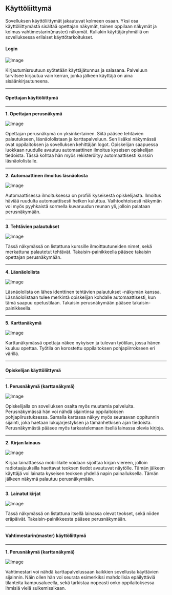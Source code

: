 ## Käyttöliittymä

Sovelluksen käyttöliittymät jakautuvat kolmeen osaan. Yksi osa käyttöliittymästä sisältää opettajan näkymät, toinen oppilaan näkymät ja kolmas vahtimestarin(master) näkymät. Kullakin käyttäjäryhmällä on sovelluksessa erilaiset käyttötarkoitukset.

#### Login

![Image](https://github.com/Jakewell/Cyberdyne_Systems/blob/master/Login.jpg)

Kirjautumisruutuun syötetään käyttäjätunnus ja salasana. Palveluun tarvitsee kirjautua vain kerran, jonka jälkeen käyttäjä on aina sisäänkirjautuneena.

----------

#### Opettajan käyttöliittymä

----------

**1. Opettajan perusnäkymä**

![Image](https://github.com/Jakewell/Cyberdyne_Systems/blob/master/Opettaja_perus.jpg)

Opettajan perusnäkymä on yksinkertainen. Siitä pääsee tehtävien palautukseen, läsnäololistaan ja karttapalveluun. Sen lisäksi näkymässä ovat oppilaitoksen ja sovelluksen kehittäjän logot. Opiskelijan saapuessa luokkaan ruudulle avautuu automaattinen ilmoitus kyseisen opiskelijan tiedoista. Tässä kohtaa hän myös rekisteröityy automaattisesti kurssin läsnäololistalle.

----------

**2. Automaattinen ilmoitus läsnäolosta**

![Image](https://github.com/Jakewell/Cyberdyne_Systems/blob/master/Opettaja_saapuminen.jpg)

Automaattisessa ilmoituksessa on profiili kyseisestä opiskelijasta. Ilmoitus häviää ruudulta automaattisesti hetken kuluttua. Vaihtoehtoisesti näkymän voi myös pyyhkaistä sormella kuvaruudun reunan yli, jolloin palataan perusnäkymään.

----------

**3. Tehtävien palautukset**

![Image](https://github.com/Jakewell/Cyberdyne_Systems/blob/master/Opettaja_tehtpalautus.jpg)

Tässä näkymässä on listattuna kurssille ilmoittautuneiden nimet, sekä merkattuna palautetut tehtävät. Takaisin-painikkeella pääsee takaisin opettajan perusnäkymään.

----------

**4. Läsnäololista**

![Image](https://github.com/Jakewell/Cyberdyne_Systems/blob/master/Opettaja_lasnaolo.jpg)

Läsnäololista on lähes identtinen tehtävien palautukset -näkymän kanssa. Läsnäololistaan tulee merkintä opiskelijan kohdalle automaattisesti, kun tämä saapuu opetustilaan. Takaisin perusnäkymään pääsee takaisin-painikkeella.

----------

**5. Karttanäkymä**

![Image](https://github.com/Jakewell/Cyberdyne_Systems/blob/master/Opettaja_kartta.jpg)

Karttanäkymässä opettaja näkee nykyisen ja tulevan työtilan, jossa hänen kuuluu opettaa. Työtila on korostettu oppilaitoksen pohjapiirrokseen eri värillä.

----------

#### Opiskelijan käyttöliittymä

----------

**1. Perusnäkymä (karttanäkymä)**

![Image](https://github.com/Jakewell/Cyberdyne_Systems/blob/master/Oppilas_kartta.jpg)

Opiskelijalla on sovelluksen osalta myös muutamia palveluita. Perusnäkymässä hän voi nähdä sijaintinsa oppilaitoksen pohjapiirustuksessa. Samalla kartassa näkyy myös seuraavan oppitunnin sijainti, joka haetaan lukujärjestyksen ja tämänhetkisen ajan tiedoista. Perusnäkymästä pääsee myös tarkastelemaan itsellä lainassa olevia kirjoja.

----------

**2. Kirjan lainaus**

![Image](https://github.com/Jakewell/Cyberdyne_Systems/blob/master/Oppilas_lainaus.jpg)

Kirjaa lainattaessa mobiililaite voidaan sijoittaa kirjan viereen, jolloin radiotaajuuksilla haettavat teoksen tiedot avautuvat näytölle. Tämän jälkeen käyttäjä voi lainata kyseisen teoksen yhdellä napin painalluksella. Tämän jälkeen näkymä palautuu perusnäkymään.

----------

**3. Lainatut kirjat**

![Image](https://github.com/Jakewell/Cyberdyne_Systems/blob/master/Oppilas_lainatut.jpg)

Tässä näkymässä on listattuna itsellä lainassa olevat teokset, sekä niiden eräpäivät. Takaisin-painikkeesta pääsee perusnäkymään.

----------

#### Vahtimestarin(master) käyttöliittymä

----------

**1. Perusnäkymä (karttanäkymä)**

![Image](https://github.com/Jakewell/Cyberdyne_Systems/blob/master/Vahtimestari_perus.jpg)

Vahtimestari voi nähdä karttapalvelussaan kaikkien sovellusta käyttävien sijainnin. Näin ollen hän voi seurata esimerkiksi mahdollisia epäilyttäviä tilanteita kampusalueella, sekä tarkistaa nopeasti onko oppilaitoksessa ihmisiä vielä sulkemisaikaan.
